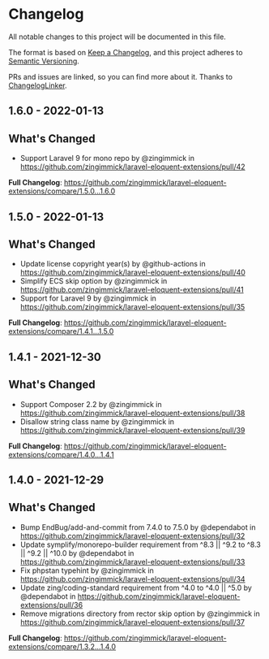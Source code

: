 # Changelog

All notable changes to this project will be documented in this file.

The format is based on [Keep a Changelog](https://keepachangelog.com/en/1.0.0/),
and this project adheres to [Semantic Versioning](https://semver.org/spec/v2.0.0.html).

PRs and issues are linked, so you can find more about it. Thanks to [ChangelogLinker](https://github.com/Symplify/ChangelogLinker).

<!-- changelog-linker -->
## 1.6.0 - 2022-01-13

## What's Changed

- Support Laravel 9 for mono repo by @zingimmick in https://github.com/zingimmick/laravel-eloquent-extensions/pull/42

**Full Changelog**: https://github.com/zingimmick/laravel-eloquent-extensions/compare/1.5.0...1.6.0

## 1.5.0 - 2022-01-13

## What's Changed

- Update license copyright year(s) by @github-actions in https://github.com/zingimmick/laravel-eloquent-extensions/pull/40
- Simplify ECS skip option by @zingimmick in https://github.com/zingimmick/laravel-eloquent-extensions/pull/41
- Support for Laravel 9 by @zingimmick in https://github.com/zingimmick/laravel-eloquent-extensions/pull/35

**Full Changelog**: https://github.com/zingimmick/laravel-eloquent-extensions/compare/1.4.1...1.5.0

## 1.4.1 - 2021-12-30

## What's Changed

- Support Composer 2.2 by @zingimmick in https://github.com/zingimmick/laravel-eloquent-extensions/pull/38
- Disallow string class name by @zingimmick in https://github.com/zingimmick/laravel-eloquent-extensions/pull/39

**Full Changelog**: https://github.com/zingimmick/laravel-eloquent-extensions/compare/1.4.0...1.4.1

## 1.4.0 - 2021-12-29

## What's Changed

- Bump EndBug/add-and-commit from 7.4.0 to 7.5.0 by @dependabot in https://github.com/zingimmick/laravel-eloquent-extensions/pull/32
- Update symplify/monorepo-builder requirement from ^8.3 || ^9.2 to ^8.3 || ^9.2 || ^10.0 by @dependabot in https://github.com/zingimmick/laravel-eloquent-extensions/pull/33
- Fix phpstan typehint by @zingimmick in https://github.com/zingimmick/laravel-eloquent-extensions/pull/34
- Update zing/coding-standard requirement from ^4.0 to ^4.0 || ^5.0 by @dependabot in https://github.com/zingimmick/laravel-eloquent-extensions/pull/36
- Remove migrations directory from rector skip option by @zingimmick in https://github.com/zingimmick/laravel-eloquent-extensions/pull/37

**Full Changelog**: https://github.com/zingimmick/laravel-eloquent-extensions/compare/1.3.2...1.4.0
